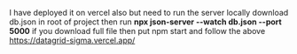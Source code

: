 I have deployed it on vercel also but need to run the server locally download db.json in root of project then run 
**npx json-server --watch db.json --port 5000**
if you download full file then put npm start and follow the above
https://datagrid-sigma.vercel.app/
